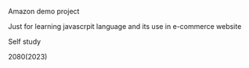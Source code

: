 Amazon demo project 

Just for learning javascrpit language and its use in e-commerce website

Self study

2080(2023)


